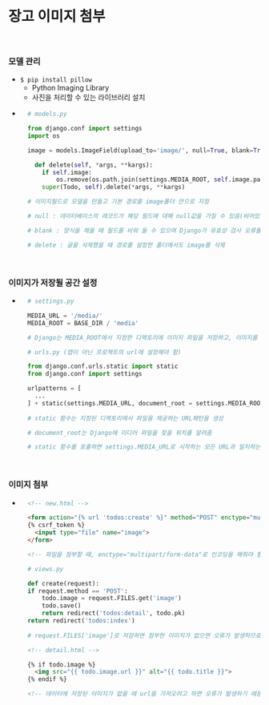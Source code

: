 # 장고 이미지 첨부

<br/>

### 모델 관리
- `$ pip install pillow`
  - Python Imaging Library
  - 사진을 처리할 수 있는 라이브러리 설치
- ```python
    # models.py

    from django.conf import settings
    import os

    image = models.ImageField(upload_to='image/', null=True, blank=True)

      def delete(self, *args, **kargs):
        if self.image:
            os.remove(os.path.join(settings.MEDIA_ROOT, self.image.path))
        super(Todo, self).delete(*args, **kargs)

    # 이미지필드로 모델을 만들고 기본 경로를 image폴더 안으로 지정

    # null : 데이터베이스의 레코드가 해당 필드에 대해 null값을 가질 수 있음(비어있을 수 있음)

    # blank : 양식을 채울 때 필드를 비워 둘 수 있으며 Django가 유효성 검사 오류를 발생시키지 않음

    # delete : 글을 삭제했을 때 경로를 설정한 폴더에서도 image를 삭제
  ```

<br/>

### 이미지가 저장될 공간 설정
- ```python
    # settings.py

    MEDIA_URL = '/media/'
    MEDIA_ROOT = BASE_DIR / 'media'

    # Django는 MEDIA_ROOT에서 지정한 디렉토리에 이미지 파일을 저장하고, 이미지를 웹 페이지에 표시하려면 MEDIA_URL에 지정된 URL을 사용하여 이미지 파일에 연결
  ```
  ```python
    # urls.py (앱이 아닌 프로젝트의 url에 설정해야 함)

    from django.conf.urls.static import static
    from django.conf import settings

    urlpatterns = [
      ...
    ] + static(settings.MEDIA_URL, document_root = settings.MEDIA_ROOT)
    
    # static 함수는 지정된 디렉토리에서 파일을 제공하는 URL패턴을 생성

    # document_root는 Django에 미디어 파일을 찾을 위치를 알려줌

    # static 함수를 호출하면 settings.MEDIA_URL로 시작하는 모든 URL과 일치하는 패턴을 추가, 일치하는 URL이 요청되면 Django는 settings.MEDIA_ROOT에 지정된 디렉토리에서 해당 파일을 제공
  ```

<br/>

### 이미지 첨부
- ```html
    <!-- new.html -->

    <form action="{% url 'todos:create' %}" method="POST" enctype="multipart/form-data">
    {% csrf_token %}
      <input type="file" name="image">
    </form>

    <!-- 파일을 첨부할 때, enctype="multipart/form-data"로 인코딩을 해줘야 함 -->
  ```
  ```python
    # views.py

    def create(request):
    if request.method == 'POST':
        todo.image = request.FILES.get('image')
        todo.save()
        return redirect('todos:detail', todo.pk)
    return redirect('todos:index')
    
    # request.FILES['image']로 저장하면 첨부한 이미지가 없으면 오류가 발생하므로 get을 통해 저장
  ```
  ```html
    <!-- detail.html -->

    {% if todo.image %}
      <img src="{{ todo.image.url }}" alt="{{ todo.title }}">
    {% endif %}

    <!-- 데이터에 저장된 이미지가 없을 때 url을 가져오려고 하면 오류가 발생하기 때문에 조건문으로 미리 판별 후 출력 -->
  ```